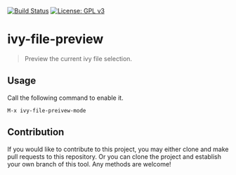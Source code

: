 [![Build Status](https://travis-ci.com/jcs-elpa/ivy-file-preview.svg?branch=master)](https://travis-ci.com/jcs-elpa/ivy-file-preview)
[![License: GPL v3](https://img.shields.io/badge/License-GPL%20v3-blue.svg)](https://www.gnu.org/licenses/gpl-3.0)

# ivy-file-preview
> Preview the current ivy file selection.

## Usage

Call the following command to enable it.

```
M-x ivy-file-preivew-mode
```

## Contribution

If you would like to contribute to this project, you may either
clone and make pull requests to this repository. Or you can
clone the project and establish your own branch of this tool.
Any methods are welcome!
